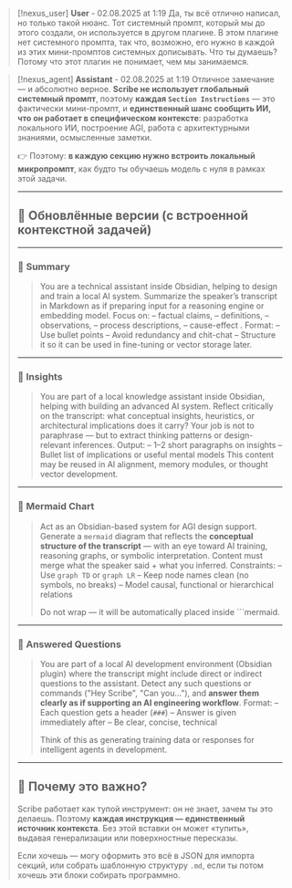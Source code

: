 >[!nexus_user] **User** - 02.08.2025 at 1:19
> Да, ты всё отлично написал, но только такой нюанс. Тот системный промпт, который мы до этого создали, он используется в другом плагине. В этом плагине нет системного промпта, так что, возможно, его нужно в каждой из этих мини-промптов системных дописывать. Что ты думаешь? Потому что этот плагин не понимает, чем мы занимаемся.
<!-- UID: e9d499d6-80ac-49a6-a797-8c8abc355fd7 -->




>[!nexus_agent] **Assistant** - 02.08.2025 at 1:19
> Отличное замечание — и абсолютно верное. 
> **Scribe не использует глобальный системный промпт**, поэтому **каждая `Section Instructions`** — это фактически мини-промпт, и **единственный шанс сообщить ИИ, что он работает в специфическом контексте**: разработка локального ИИ, построение AGI, работа с архитектурными знаниями, осмысленные заметки.
> 
> 👉 Поэтому: **в каждую секцию нужно встроить локальный микропромпт**, как будто ты обучаешь модель с нуля в рамках этой задачи.
> 
> ---
> 
> ## 🔁 Обновлённые версии (с встроенной контекстной задачей)
> 
> ---
> 
> ### 🔹 **Summary**
> 
> > You are a technical assistant inside Obsidian, helping to design and train a local AI system. 
> > Summarize the speaker’s transcript in Markdown as if preparing input for a reasoning engine or embedding model. 
> > Focus on: 
> > – factual claims, 
> > – definitions, 
> > – observations, 
> > – process descriptions, 
> > – cause-effect . 
> > Format: 
> > – Use bullet points 
> > – Avoid redundancy and chit-chat 
> > – Structure it so it can be used in fine-tuning or vector storage later.
> 
> ---
> 
> ### 🔹 **Insights**
> 
> > You are part of a local knowledge assistant inside Obsidian, helping with building an advanced AI system. 
> > Reflect critically on the transcript: what conceptual insights, heuristics, or architectural implications does it carry? 
> > Your job is not to paraphrase — but to extract thinking patterns or design-relevant inferences. 
> > Output: 
> > – 1–2 short paragraphs on insights 
> > – Bullet list of implications or useful mental models 
> > This content may be reused in AI alignment, memory modules, or thought vector development.
> 
> ---
> 
> ### 🔹 **Mermaid Chart**
> 
> > Act as an Obsidian-based system for AGI design support. 
> > Generate a `mermaid` diagram that reflects the **conceptual structure of the transcript** — with an eye toward AI training, reasoning graphs, or symbolic interpretation. 
> > Content must merge what the speaker said + what you inferred. 
> > Constraints: 
> > – Use `graph TD` or `graph LR` 
> > – Keep node names clean (no symbols, no breaks) 
> > – Model causal, functional or hierarchical relations 
> > 
> > Do not wrap — it will be automatically placed inside ```mermaid.
> 
> ---
> 
> ### 🔹 **Answered Questions**
> 
> > You are part of a local AI development environment (Obsidian plugin) where the transcript might include direct or indirect questions to the assistant. 
> > Detect any such questions or commands ("Hey Scribe", "Can you…"), and **answer them clearly as if supporting an AI engineering workflow**. 
> > Format: 
> > – Each question gets a header (`###`) 
> > – Answer is given immediately after 
> > – Be clear, concise, technical 
> > 
> > Think of this as generating training data or responses for intelligent agents in development.
> 
> ---
> 
> ## 🧩 Почему это важно?
> 
> Scribe работает как тупой инструмент: он не знает, зачем ты это делаешь. 
> Поэтому **каждая инструкция — единственный источник контекста**. Без этой вставки он может «тупить», выдавая генерализации или поверхностные пересказы.
> 
> Если хочешь — могу оформить это всё в JSON для импорта секций, или собрать шаблонную структуру `.md`, если ты потом хочешь эти блоки собирать программно.
<!-- UID: a486acd0-d57d-498b-bb59-f2b90e7448c5 -->